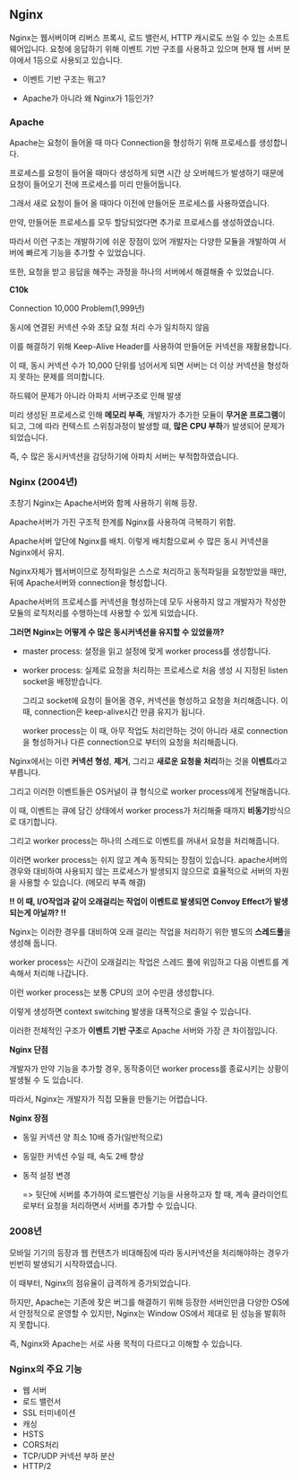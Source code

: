 ## Nginx
Nginx는 웹서버이며 리버스 프록시, 로드 밸런서, HTTP 캐시로도 쓰일 수 있는 소프트웨어입니다. 요청에 응답하기 위해 이벤트 기반 구조를 사용하고 있으며 현재 웹 서버 분야에서 1등으로 사용되고 있습니다.

* 이벤트 기반 구조는 뭐고?

* Apache가 아니라 왜 Nginx가 1등인가?

### Apache

Apache는 요청이 들어올 때 마다 Connection을 형성하기 위해 프로세스를 생성합니다.

프로세스를 요청이 들어올 때마다 생성하게 되면 시간 상 오버헤드가 발생하기 때문에 요청이 들어오기 전에 프로세스를 미리 만들어둡니다.

그래서 새로 요청이 들어 올 때마다 이전에 만들어둔 프로세스를 사용하였습니다.

만약, 만들어둔 프로세스를 모두 할당되었다면 추가로 프로세스를 생성하였습니다.

따라서 이런 구조는 개발하기에 쉬운 장점이 있어 개발자는 다양한 모듈을 개발하여 서버에 빠르게 기능을 추가할 수 있었습니다.

또한, 요청을 받고 응답을 해주는 과정을 하나의 서버에서 해결해줄 수 있었습니다.

**C10k**

Connection 10,000 Problem(1,999년)

동시에 연결된 커넥션 수와 초당 요청 처리 수가 일치하지 않음

이를 해결하기 위해 Keep-Alive Header를 사용하여 만들어둔 커넥션을 재활용합니다.

이 때, 동시 커넥션 수가 10,000 단위를 넘어서게 되면 서버는 더 이상 커넥션을 형성하지 못하는 문제를 의미합니다.

하드웨어 문제가 아니라 아파치 서버구조로 인해 발생

미리 생성된 프로세스로 인해 **메모리 부족**, 개발자가 추가한 모듈이 **무거운 프로그램**이 되고, 그에 따라 컨텍스트 스위칭과정이 발생할 떄, **많은 CPU 부하**가 발생되어 문제가 되었습니다.

즉, 수 많은 동시커넥션을 감당하기에 아파치 서버는 부적합하였습니다.

### Nginx (2004년)

초창기 Nginx는 Apache서버와 함께 사용하기 위해 등장.

Apache서버가 가진 구조적 한계를 Nginx를 사용하여 극복하기 위함.

Apache서버 앞단에 Nginx를 배치. 이렇게 배치함으로써 수 많은 동시 커넥션을 Nginx에서 유지.

Nginx자체가 웹서버이므로 정적파일은 스스로 처리하고 동적파일을 요청받았을 때만, 뒤에 Apache서버와 connection을 형성합니다. 

Apache서버의 프로세스를 커넥션을 형성하는데 모두 사용하지 않고 개발자가 작성한 모듈의 로직처리를 수행하는데 사용할 수 있게 되었습니다.

**그러면 Nginx는 어떻게 수 많은 동시커넥션을 유지할 수 있었을까?**

* master process: 설정을 읽고 설정에 맞게 worker process를 생성합니다.

* worker process: 실제로 요청을 처리하는 프로세스로 처음 생성 시 지정된 listen socket을 배정받습니다. 

    그리고 socket에 요청이 들어올 경우, 커넥션을 형성하고 요청을 처리해줍니다. 이 때, connection은 keep-alive시간 만큼 유지가 됩니다.
    
    worker process는 이 때, 아무 작업도 처리안하는 것이 아니라 새로 connection을 형성하거나 다른 connection으로 부터의 요청을 처리해줍니다.

Nginx에서는 이런 **커넥션 형성**, **제거**, 그리고 **새로운 요청을 처리**하는 것을 **이벤트**라고 부릅니다.

그리고 이러한 이벤트들은 OS커널이 큐 형식으로 worker process에게 전달해줍니다.

이 때, 이벤트는 큐에 담긴 상태에서 worker process가 처리해줄 때까지 **비동기**방식으로 대기합니다.

그리고 worker process는 하나의 스레드로 이벤트를 꺼내서 요청을 처리해줍니다.

이러면 worker process는 쉬지 않고 계속 동작되는 장점이 있습니다. apache서버의 경우와 대비하여 사용되지 않는 프로세스가 발생되지 않으므로 효율적으로 서버의 자원을 사용할 수 있습니다. (메모리 부족 해결)

**!! 이 때, I/O작업과 같이 오래걸리는 작업이 이벤트로 발생되면 Convoy Effect가 발생되는게 아닐까? !!**

Nginx는 이러한 경우를 대비하여 오래 걸리는 작업을 처리하기 위한 별도의 **스레드풀**을 생성해 둡니다.

worker process는 시간이 오래걸리는 작업은 스레드 풀에 위임하고 다음 이벤트를 계속해서 처리해 나갑니다.

이런 worker process는 보통 CPU의 코어 수만큼 생성합니다.

이렇게 생성하면 context switching 발생을 대폭적으로 줄일 수 있습니다.

이러한 전체적인 구조가 **이벤트 기반 구조**로 Apache 서버와 가장 큰 차이점입니다.

**Nginx 단점**

개발자가 만약 기능을 추가할 경우, 동작중이던 worker process를 종료시키는 상황이 발생될 수 도 있습니다.

따라서, Nginx는 개발자가 직접 모듈을 만들기는 어렵습니다.

**Nginx 장점**

* 동일 커넥션 양 최소 10배 증가(일반적으로)

* 동일한 커넥션 수일 때, 속도 2배 향상

* 동적 설정 변경 
    
    => 뒷단에 서버를 추가하여 로드밸런싱 기능을 사용하고자 할 때, 계속 클라이언트로부터 요청을 처리하면서 서버를 추가할 수 있습니다.

### 2008년

모바일 기기의 등장과 웹 컨텐츠가 비대해짐에 따라 동시커넥션을 처리해야하는 경우가 빈번히 발생되기 시작하였습니다.

이 때부터, Nginx의 점유율이 급격하게 증가되었습니다.

하지만, Apache는 기존에 잦은 버그를 해결하기 위해 등장한 서버인만큼 다양한 OS에서 안정적으로 운영할 수 있지만, Nginx는 Window OS에서 제대로 된 성능을 발휘하지 못합니다.

즉, Nginx와 Apache는 서로 사용 목적이 다르다고 이해할 수 있습니다.

### Nginx의 주요 기능

* 웹 서버
* 로드 밸런서
* SSL 터미네이션
* 캐싱
* HSTS
* CORS처리
* TCP/UDP 커넥션 부하 분산
* HTTP/2